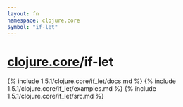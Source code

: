 ```yaml
---
layout: fn
namespace: clojure.core
symbol: "if-let"
---
```


# [clojure.core](../)/if-let

{% include 1.5.1/clojure.core/if_let/docs.md %}
{% include 1.5.1/clojure.core/if_let/examples.md %}
{% include 1.5.1/clojure.core/if_let/src.md %}

